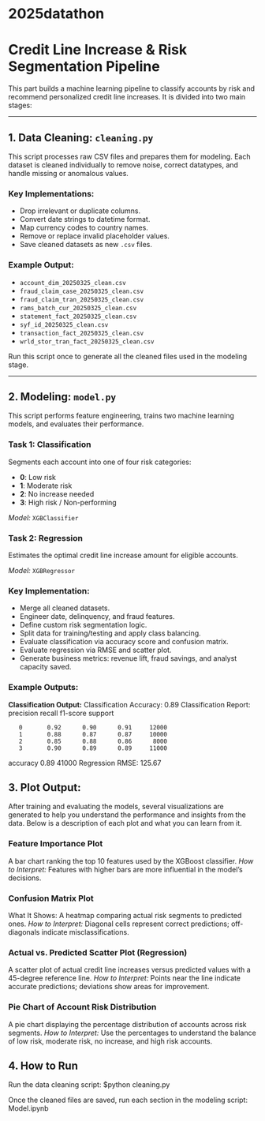 # 2025datathon


# Credit Line Increase & Risk Segmentation Pipeline

This part builds a machine learning pipeline to classify accounts by risk and recommend personalized credit line increases. It is divided into two main stages:

---

## 1. Data Cleaning: `cleaning.py`

This script processes raw CSV files and prepares them for modeling. Each dataset is cleaned individually to remove noise, correct datatypes, and handle missing or anomalous values.

### Key Implementations:
- Drop irrelevant or duplicate columns.
- Convert date strings to datetime format.
- Map currency codes to country names.
- Remove or replace invalid placeholder values.
- Save cleaned datasets as new `.csv` files.

### Example Output:
- `account_dim_20250325_clean.csv`
- `fraud_claim_case_20250325_clean.csv`
- `fraud_claim_tran_20250325_clean.csv`
- `rams_batch_cur_20250325_clean.csv`
- `statement_fact_20250325_clean.csv`
- `syf_id_20250325_clean.csv`
- `transaction_fact_20250325_clean.csv`
- `wrld_stor_tran_fact_20250325_clean.csv`

Run this script once to generate all the cleaned files used in the modeling stage.

---

## 2. Modeling: `model.py`

This script performs feature engineering, trains two machine learning models, and evaluates their performance.

### Task 1: Classification
Segments each account into one of four risk categories:
- **0**: Low risk
- **1**: Moderate risk
- **2**: No increase needed
- **3**: High risk / Non-performing

*Model:* `XGBClassifier`

### Task 2: Regression
Estimates the optimal credit line increase amount for eligible accounts.

*Model:* `XGBRegressor`

### Key Implementation:
- Merge all cleaned datasets.
- Engineer date, delinquency, and fraud features.
- Define custom risk segmentation logic.
- Split data for training/testing and apply class balancing.
- Evaluate classification via accuracy score and confusion matrix.
- Evaluate regression via RMSE and scatter plot.
- Generate business metrics: revenue lift, fraud savings, and analyst capacity saved.

### Example Outputs:

**Classification Output:**
Classification Accuracy: 0.89 Classification Report: precision recall f1-score support

       0       0.92      0.90      0.91     12000
       1       0.88      0.87      0.87     10000
       2       0.85      0.88      0.86      8000
       3       0.90      0.89      0.89     11000

accuracy                           0.89     41000
Regression RMSE: 125.67

## 3. Plot Output:
After training and evaluating the models, several visualizations are generated to help you understand the performance and insights from the data. Below is a description of each plot and what you can learn from it.

### Feature Importance Plot
A bar chart ranking the top 10 features used by the XGBoost classifier.
*How to Interpret:*
Features with higher bars are more influential in the model’s decisions.

### Confusion Matrix Plot
What It Shows:
A heatmap comparing actual risk segments to predicted ones.
*How to Interpret:*
Diagonal cells represent correct predictions; off-diagonals indicate misclassifications.

### Actual vs. Predicted Scatter Plot (Regression)
A scatter plot of actual credit line increases versus predicted values with a 45-degree reference line.
*How to Interpret:*
Points near the line indicate accurate predictions; deviations show areas for improvement.

### Pie Chart of Account Risk Distribution
A pie chart displaying the percentage distribution of accounts across risk segments.
*How to Interpret:*
Use the percentages to understand the balance of low risk, moderate risk, no increase, and high risk accounts.


## 4. How to Run
Run the data cleaning script:
$python cleaning.py

Once the cleaned files are saved, run each section in the modeling script:
Model.ipynb
